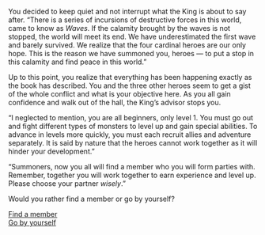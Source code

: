 You decided to keep quiet and not interrupt what the King is about to say after. 
“There is a series of incursions of destructive forces in this world, came to know as *Waves*. If the calamity brought by the waves is not stopped, the world will meet its end. We have underestimated the first wave and barely survived. We realize that the four cardinal heroes are our only hope. This is the reason we have summoned you, heroes — to put a stop in this calamity and find peace in this world.”

Up to this point, you realize that everything has been happening exactly as the book has described. You and the three other heroes seem to get a gist of the whole conflict and what is your objective here. As you all gain confidence and walk out of the hall, the King’s advisor stops you. 

“I neglected to mention, you are all beginners, only level 1.   You must go out and fight different types of monsters to level up and gain special abilities. To advance in levels more quickly, you must each recruit allies and adventure separately. It is said by nature that the heroes cannot work together as it will hinder your development.”

“Summoners, now you all will find a member who you will form parties with. Remember, together you will work together to earn experience and level up. Please choose your partner *wisely*.”  

Would you rather find a member or go by yourself?  
  
[Find a member](choose-members.md)  
[Go by yourself](by-yourself.md)

